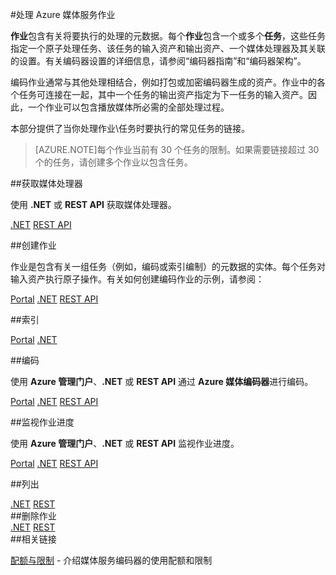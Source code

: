 <properties 
	pageTitle="处理 Azure 媒体服务作业" 
	description="本主题概述如何管理 Azure 媒体服务作业。" 
	services="media-services" 
	documentationCenter="" 
	authors="juliako" 
	manager="dwrede" 
	editor=""/>

<tags
	ms.service="media-services"
 	ms.date="02/03/2016"  
	wacn.date="03/21/2016"/>

#处理 Azure 媒体服务作业

**作业**包含有关将要执行的处理的元数据。每个**作业**包含一个或多个**任务**，这些任务指定一个原子处理任务、该任务的输入资产和输出资产、一个媒体处理器及其关联的设置。有关编码器设置的详细信息，请参阅“编码器指南”和“编码器架构”。

编码作业通常与其他处理相结合，例如打包或加密编码器生成的资产。作业中的各个任务可连接在一起，其中一个任务的输出资产指定为下一任务的输入资产。因此，一个作业可以包含播放媒体所必需的全部处理过程。

本部分提供了当你处理作业\\任务时要执行的常见任务的链接。

>[AZURE.NOTE]每个作业当前有 30 个任务的限制。如果需要链接超过 30 个的任务，请创建多个作业以包含任务。


##获取媒体处理器

使用 **.NET** 或 **REST API** 获取媒体处理器。

<div class="technical-azure-selector">
<a href="/documentation/articles/media-services-get-media-processor">.NET</a>
<a href="/documentation/articles/media-services-rest-get-media-processor">REST API</a>
</div>
<!---HONumber=67-->

##创建作业

作业是包含有关一组任务（例如，编码或索引编制）的元数据的实体。每个任务对输入资产执行原子操作。有关如何创建编码作业的示例，请参阅：

<div class="technical-azure-selector">
<a href="/documentation/articles/media-services-manage-content#encode">Portal</a>
<a href="/documentation/articles/media-services-dotnet-encode-asset">.NET</a>
<a href="/documentation/articles/media-services-rest-encode-asset">REST API</a>
</div>
<!---HONumber=67-->

##索引

<div class="technical-azure-selector">
<a href="/documentation/articles/media-services-manage-content">Portal</a>
<a href="/documentation/articles/media-services-index-content">.NET</a>
</div>
<!---HONumber=67-->

##编码

使用 **Azure 管理门户**、**.NET** 或 **REST API** 通过 **Azure 媒体编码器**进行编码。

<div class="technical-azure-selector">
<a href="/documentation/articles/media-services-manage-content#encode">Portal</a>
<a href="/documentation/articles/media-services-dotnet-encode-asset">.NET</a>
<a href="/documentation/articles/media-services-rest-encode-asset">REST API</a>
</div>
<!---HONumber=67-->

##监视作业进度

使用 **Azure 管理门户**、**.NET** 或 **REST API** 监视作业进度。

<div class="technical-azure-selector">
<a href="/documentation/articles/media-services-portal-check-job-progress">Portal</a>
<a href="/documentation/articles/media-services-check-job-progress">.NET</a>
<a href="/documentation/articles/media-services-rest-check-job-progress">REST API</a>
</div>
<!---HONumber=67-->

##列出 

<div class="technical-azure-selector">
<a href="/documentation/articles/media-services-dotnet-manage-entities#list-jobs-and-assets">.NET</a>
<a href="/documentation/articles/media-services-rest-manage-entities#querying-entities">REST</a>
</div>
##删除作业

<div class="technical-azure-selector">
<a href="/documentation/articles/media-services-dotnet-manage-entities#delete-a-job">.NET</a>
<a href="/documentation/articles/media-services-rest-manage-entities##deleting-entities">REST</a>
</div>
##相关链接

[配额与限制](/documentation/articles/media-services-quotas-and-limitations) - 介绍媒体服务编码器的使用配额和限制

<!---HONumber=Mooncake_0314_2016-->